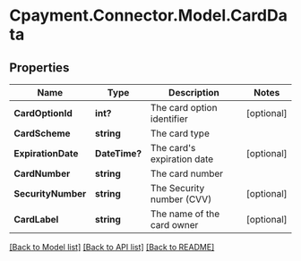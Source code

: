 
# Cpayment.Connector.Model.CardData

## Properties

Name | Type | Description | Notes
------------ | ------------- | ------------- | -------------
**CardOptionId** | **int?** | The card option identifier | [optional] 
**CardScheme** | **string** | The card type | 
**ExpirationDate** | **DateTime?** | The card&#39;s expiration date | [optional] 
**CardNumber** | **string** | The card number | 
**SecurityNumber** | **string** | The Security number (CVV) | [optional] 
**CardLabel** | **string** | The name of the card owner | [optional] 

[[Back to Model list]](../README.md#documentation-for-models)
[[Back to API list]](../README.md#documentation-for-api-endpoints)
[[Back to README]](../README.md)

